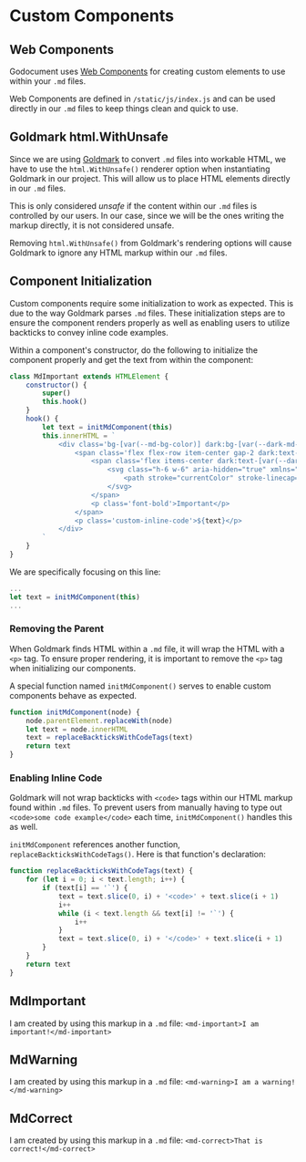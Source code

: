# Custom Components

## Web Components

Godocument uses [Web Components](https://developer.mozilla.org/en-US/docs/Web/API/Web_components) for creating custom elements to use within your `.md` files.

Web Components are defined in `/static/js/index.js` and can be used directly in our `.md` files to keep things clean and quick to use.

## Goldmark html.WithUnsafe

Since we are using [Goldmark](https://github.com/yuin/goldmark) to convert `.md` files into workable HTML, we have to use the `html.WithUnsafe()` renderer option when instantiating Goldmark in our project. This will allow us to place HTML elements directly in our `.md` files.

This is only considered *unsafe* if the content within our `.md` files is controlled by our users. In our case, since we will be the ones writing the markup directly, it is not considered unsafe.

<md-important>Removing `html.WithUnsafe()` from Goldmark's rendering options will cause Goldmark to ignore any HTML markup within our `.md` files.</md-important>

## Component Initialization

Custom components require some initialization to work as expected. This is due to the way Goldmark parses `.md` files. These initialization steps are to ensure the component renders properly as well as enabling users to utilize backticks to convey inline code examples.

Within a component's constructor, do the following to initialize the component properly and get the text from within the component:

```js
class MdImportant extends HTMLElement {
    constructor() {
        super()
        this.hook()
    }
    hook() {
        let text = initMdComponent(this)   
        this.innerHTML = `
            <div class='bg-[var(--md-bg-color)] dark:bg-[var(--dark-md-bg-color)] p-4 rounded-md border-l-4 border-[var(--md-important-border-color)] dark:border-[var(--dark-md-important-border-color)] flex flex-col gap-2'>
                <span class='flex flex-row item-center gap-2 dark:text-[var(--dark-md-important-text-color)] text-[var(--md-important-text-color)]'>
                    <span class='flex items-center dark:text-[var(--dark-md-important-text-color)] text-[var(--md-important-text-color)]'>
                        <svg class="h-6 w-6" aria-hidden="true" xmlns="http://www.w3.org/2000/svg" width="24" height="24" fill="none" viewBox="0 0 24 24">
                            <path stroke="currentColor" stroke-linecap="round" stroke-linejoin="round" stroke-width="2" d="M12 13V8m0 8h.01M21 12a9 9 0 1 1-18 0 9 9 0 0 1 18 0Z"/>
                        </svg>
                    </span>
                    <p class='font-bold'>Important</p>                   
                </span>
                <p class='custom-inline-code'>${text}</p>
            </div>
        `
    }    
}
```

We are specifically focusing on this line:

```js
...
let text = initMdComponent(this)
...
```

### Removing the Parent

When Goldmark finds HTML within a `.md` file, it will wrap the HTML with a `<p>` tag. To ensure proper rendering, it is important to remove the `<p>` tag when initializing our components.

A special function named `initMdComponent()` serves to enable custom components behave as expected.

```js
function initMdComponent(node) {
    node.parentElement.replaceWith(node)
    let text = node.innerHTML
    text = replaceBackticksWithCodeTags(text)
    return text
}
```

### Enabling Inline Code

Goldmark will not wrap backticks with `<code>` tags within our HTML markup found within `.md` files. To prevent users from manually having to type out `<code>some code example</code>` each time, `initMdComponent()` handles this as well.

`initMdComponent` references another function, `replaceBackticksWithCodeTags()`. Here is that function's declaration:

```js
function replaceBackticksWithCodeTags(text) {
    for (let i = 0; i < text.length; i++) {
        if (text[i] == '`') {
            text = text.slice(0, i) + '<code>' + text.slice(i + 1)
            i++
            while (i < text.length && text[i] != '`') {
                i++
            }
            text = text.slice(0, i) + '</code>' + text.slice(i + 1)
        }
    }
    return text
}
```


## MdImportant

<md-important>I am created by using this markup in a `.md` file: `<md-important>I am important!</md-important>`</md-important>

## MdWarning

<md-warning>I am created by using this markup in a `.md` file: `<md-warning>I am a warning!</md-warning>`</md-warning>

## MdCorrect

<md-correct>I am created by using this markup in a `.md` file: `<md-correct>That is correct!</md-correct>`</md-correct>